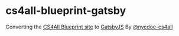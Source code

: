 # cs4all-blueprint-gatsby
Converting the [CS4All Blueprint site](https://blueprint.cs4all.nyc/) to [GatsbyJS](https://gatsbyjs.org)
By [@nycdoe-cs4all](https://github.com/nycdoe-cs4all)
